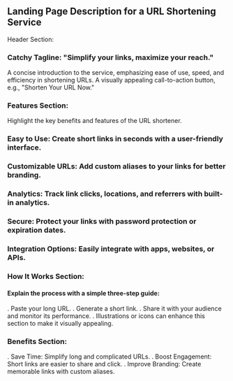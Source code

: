 ## Landing Page Description for a URL Shortening Service
Header Section:

### Catchy Tagline: "Simplify your links, maximize your reach."
   A concise introduction to the service, emphasizing ease of use, speed, and efficiency in shortening URLs.
   A visually appealing call-to-action button, e.g., "Shorten Your URL Now."
### Features Section:
  Highlight the key benefits and features of the URL shortener.

### Easy to Use: Create short links in seconds with a user-friendly interface.
### Customizable URLs: Add custom aliases to your links for better branding.
### Analytics: Track link clicks, locations, and referrers with built-in analytics.
### Secure: Protect your links with password protection or expiration dates.
### Integration Options: Easily integrate with apps, websites, or APIs.
### How It Works Section:
  #### Explain the process with a simple three-step guide:

  . Paste your long URL.
  . Generate a short link.
  . Share it with your audience and monitor its performance.
  . Illustrations or icons can enhance this section to make it visually appealing.

### Benefits Section:

  . Save Time: Simplify long and complicated URLs.
  . Boost Engagement: Short links are easier to share and click.
  . Improve Branding: Create memorable links with custom aliases.
